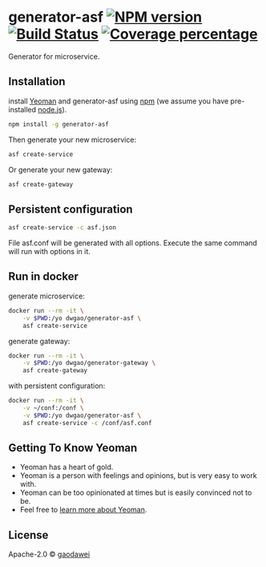 # generator-asf [![NPM version][npm-image]][npm-url] [![Build Status][travis-image]][travis-url] [![Coverage percentage][coveralls-image]][coveralls-url]
Generator for microservice.
> 

## Installation 

install [Yeoman](http://yeoman.io) and generator-asf using [npm](https://www.npmjs.com/) (we assume you have pre-installed [node.js](https://nodejs.org/)).

```bash
npm install -g generator-asf
```

Then generate your new microservice:

```bash
asf create-service
```

Or generate your new gateway:

```bash
asf create-gateway
```

## Persistent configuration

```bash
asf create-service -c asf.json
```
File asf.conf will be generated with all options.
Execute the same command will run with options in it.

## Run in docker

generate microservice:

```bash
docker run --rm -it \
	-v $PWD:/yo dwgao/generator-asf \
	asf create-service
```
generate gateway:

```bash
docker run --rm -it \
	-v $PWD:/yo dwgao/generator-gateway \
	asf create-gateway
```
with persistent configuration:

```bash
docker run --rm -it \
	-v ~/conf:/conf \
	-v $PWD:/yo dwgao/generator-asf \
	asf create-service -c /conf/asf.conf
```

## Getting To Know Yeoman

 * Yeoman has a heart of gold.
 * Yeoman is a person with feelings and opinions, but is very easy to work with.
 * Yeoman can be too opinionated at times but is easily convinced not to be.
 * Feel free to [learn more about Yeoman](http://yeoman.io/).

## License

Apache-2.0 © [gaodawei]()


[npm-image]: https://badge.fury.io/js/generator-asf.svg
[npm-url]: https://npmjs.org/package/generator-asf
[travis-image]: https://travis-ci.com/madogao/generator-asf.svg?branch=master
[travis-url]: https://travis-ci.com/madogao/generator-asf
[daviddm-image]: https://david-dm.org/madogao/generator-asf.svg?theme=shields.io
[daviddm-url]: https://david-dm.org/madogao/generator-asf
[coveralls-image]: https://coveralls.io/repos/madogao/generator-asf/badge.svg
[coveralls-url]: https://coveralls.io/r/madogao/generator-asf

